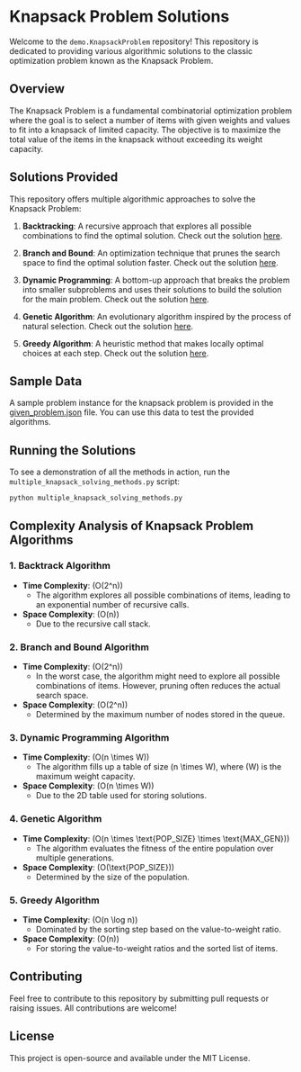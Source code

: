 # Knapsack Problem Solutions

Welcome to the `demo.KnapsackProblem` repository! This repository is dedicated to providing various algorithmic solutions to the classic optimization problem known as the Knapsack Problem.

## Overview

The Knapsack Problem is a fundamental combinatorial optimization problem where the goal is to select a number of items with given weights and values to fit into a knapsack of limited capacity. The objective is to maximize the total value of the items in the knapsack without exceeding its weight capacity.

## Solutions Provided

This repository offers multiple algorithmic approaches to solve the Knapsack Problem:

1. **Backtracking**: A recursive approach that explores all possible combinations to find the optimal solution. Check out the solution [here](./algorithms/backtrack.py).
   
2. **Branch and Bound**: An optimization technique that prunes the search space to find the optimal solution faster. Check out the solution [here](./algorithms/branch_and_bound.py).

3. **Dynamic Programming**: A bottom-up approach that breaks the problem into smaller subproblems and uses their solutions to build the solution for the main problem. Check out the solution [here](./algorithms/dynamic_programming.py).

4. **Genetic Algorithm**: An evolutionary algorithm inspired by the process of natural selection. Check out the solution [here](./algorithms/genetic_algorithm.py).

5. **Greedy Algorithm**: A heuristic method that makes locally optimal choices at each step. Check out the solution [here](./algorithms/greedy.py).

## Sample Data

A sample problem instance for the knapsack problem is provided in the [given_problem.json](./data/given_problem.json) file. You can use this data to test the provided algorithms.

## Running the Solutions

To see a demonstration of all the methods in action, run the `multiple_knapsack_solving_methods.py` script:

```bash
python multiple_knapsack_solving_methods.py
```

## Complexity Analysis of Knapsack Problem Algorithms

### 1. Backtrack Algorithm
- **Time Complexity**: \(O(2^n)\) 
  - The algorithm explores all possible combinations of items, leading to an exponential number of recursive calls.
- **Space Complexity**: \(O(n)\)
  - Due to the recursive call stack.

### 2. Branch and Bound Algorithm
- **Time Complexity**: \(O(2^n)\) 
  - In the worst case, the algorithm might need to explore all possible combinations of items. However, pruning often reduces the actual search space.
- **Space Complexity**: \(O(2^n)\) 
  - Determined by the maximum number of nodes stored in the queue.

### 3. Dynamic Programming Algorithm
- **Time Complexity**: \(O(n \times W)\) 
  - The algorithm fills up a table of size \(n \times W\), where \(W\) is the maximum weight capacity.
- **Space Complexity**: \(O(n \times W)\) 
  - Due to the 2D table used for storing solutions.

### 4. Genetic Algorithm
- **Time Complexity**: \(O(n \times \text{POP_SIZE} \times \text{MAX_GEN})\)
  - The algorithm evaluates the fitness of the entire population over multiple generations.
- **Space Complexity**: \(O(\text{POP_SIZE})\)
  - Determined by the size of the population.

### 5. Greedy Algorithm
- **Time Complexity**: \(O(n \log n)\)
  - Dominated by the sorting step based on the value-to-weight ratio.
- **Space Complexity**: \(O(n)\)
  - For storing the value-to-weight ratios and the sorted list of items.

## Contributing

Feel free to contribute to this repository by submitting pull requests or raising issues. All contributions are welcome!

## License

This project is open-source and available under the MIT License.
